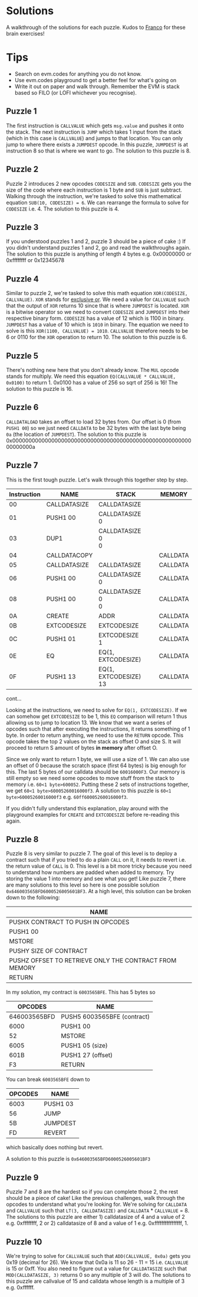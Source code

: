 # Solutions

A walkthrough of the solutions for each puzzle. Kudos to [Franco](https://twitter.com/fvictorio_nan) for these brain exercises!

# Tips

- Search on evm.codes for anything you do not know.
- Use evm.codes playground to get a better feel for what's going on
- Write it out on paper and walk through. Remember the EVM is stack based so FILO (or LOFI whichever you recognise).


## Puzzle 1

The first instruction is `CALLVALUE` which gets `msg.value` and pushes it onto the stack. The next instruction is `JUMP` which takes 1 input from the stack (which in this case is `CALLVALUE`) and jumps to that location. You can only jump to where there exists a `JUMPDEST` opcode. In this puzzle, `JUMPDEST` is at instruction 8 so that is where we want to go. The solution to this puzzle is 8.

## Puzzle 2

Puzzle 2 introduces 2 new opcodes `CODESIZE` and `SUB`. `CODESIZE` gets you the size of the code where each instruction is 1 byte and `SUB` is just subtract. Walking through the instruction, we're tasked to solve this mathematical equation `SUB(10, CODESIZE) = 6`. We can rearrange the formula to solve for `CODESIZE` i.e. 4. The solution to this puzzle is 4. 

## Puzzle 3

If you understood puzzles 1 and 2, puzzle 3 should be a piece of cake :) If you didn't understand puzzles 1 and 2, go and read the walkthroughs again. The solution to this puzzle is anything of length 4 bytes e.g. 0x00000000 or 0xffffffff or 0x12345678

## Puzzle 4

Similar to puzzle 2, we're tasked to solve this math equation `XOR(CODESIZE, CALLVALUE)`. `XOR` stands for [exclusive or](https://en.wikipedia.org/wiki/Exclusive_or). We need a value for `CALLVALUE` such that the output of `XOR` returns 10 since that is where `JUMPDEST` is located. `XOR` is a bitwise operator so we need to convert `CODESIZE` and `JUMPDEST` into their respective binary form. `CODESIZE` has a value of 12 which is 1100 in binary. `JUMPDEST` has a value of 10 which is `1010` in binary. The equation we need to solve is this `XOR(1100, CALLVALUE) = 1010`. `CALLVALUE` therefore needs to be 6 or 0110 for the `XOR` operation to return 10. The solution to this puzzle is 6.

## Puzzle 5

There's nothing new here that you don't already know. The `MUL` opcode stands for multiply. We need this equation `EQ(CALLVALUE * CALLVALUE, 0x0100)` to return 1. 0x0100 has a value of 256 so sqrt of 256 is 16! The solution to this puzzle is 16.

## Puzzle 6

`CALLDATALOAD` takes an offset to load 32 bytes from. Our offset is 0 (from `PUSH1 00`) so we just need `CALLDATA` to be 32 bytes with the last byte being `0a` (the location of `JUMPDEST`). The solution to this puzzle is 0x000000000000000000000000000000000000000000000000000000000000000a

## Puzzle 7

This is the first tough puzzle. Let's walk through this together step by step.

| Instruction | NAME             | STACK                          | MEMORY     |
|-------------|------------------|--------------------------------|------------|
| 00          | CALLDATASIZE     | CALLDATASIZE                   |            |
| 01          | PUSH1 00         | CALLDATASIZE <br /> 0          |            |
| 03          | DUP1             | CALLDATASIZE <br /> 0 <br /> 0 |            |
| 04          | CALLDATACOPY     |                                | CALLDATA   |
| 05          | CALLDATASIZE     | CALLDATASIZE                   | CALLDATA   |
| 06          | PUSH1 00         | CALLDATASIZE <br /> 0          | CALLDATA   |
| 08          | PUSH1 00         | CALLDATASIZE <br /> 0 <br /> 0 | CALLDATA   |
| 0A          | CREATE           | ADDR                           | CALLDATA   |
| 0B          | EXTCODESIZE      | EXTCODESIZE                    | CALLDATA   |
| 0C          | PUSH1 01         | EXTCODESIZE  <br /> 1          | CALLDATA   |
| 0E          | EQ               | EQ(1, EXTCODESIZE)             | CALLDATA   |
| 0F          | PUSH1 13         | EQ(1, EXTCODESIZE) <br /> 13   | CALLDATA   |
cont...

Looking at the instructions, we need to solve for `EQ(1, EXTCODESIZE)`. If we can somehow get `EXTCODESIZE` to be 1, this `EQ` comparison will return 1 thus allowing us to jump to location 13. We know that we want a series of opcodes such that after executing the instructions, it returns something of 1 byte. In order to return anything, we need to use the `RETURN` opcode. This opcode takes the top 2 values on the stack as offset O and size S. It will proceed to return S amount of bytes **in memory** after offset O.

Since we only want to return 1 byte, we will use a size of 1. We can also use an offset of 0 because the scratch space (first 64 bytes) is big enough for this. The last 5 bytes of our calldata should be `60016000F3`. Our memory is still empty so we need some opcodes to move stuff from the stack to memory i.e. `60<1 byte>600052`. Putting these 2 sets of instructions together, we get `60<1 byte>60005260016000f3`. A solution to this puzzle is `60<1 byte>60005260016000f3` e.g. `60ff60005260016000f3`.

If you didn't fully understand this explanation, play around with the playground examples for `CREATE` and `EXTCODESIZE` before re-reading this again.

## Puzzle 8

Puzzle 8 is very similar to puzzle 7. The goal of this level is to deploy a contract such that if you tried to do a plain `CALL` on it, it needs to revert i.e. the return value of `CALL` is 0. This level is a bit more tricky because you need to understand how numbers are padded when added to memory. Try storing the value 1 into memory and see what you get! Like puzzle 7, there are many solutions to this level so here is one possible solution `0x646003565BFD6000526005601BF3`. At a high level, this solution can be broken down to the following:

| NAME                                                      |
|-----------------------------------------------------------|
| PUSHX CONTRACT TO PUSH IN OPCODES                         |
| PUSH1 00                                                  |
| MSTORE                                                    |
| PUSHY SIZE OF CONTRACT                                    |
| PUSHZ OFFSET TO RETRIEVE ONLY THE CONTRACT FROM MEMORY    |
| RETURN                                                    |

In my solution, my contract is `6003565BFE`. This has 5 bytes so 

| OPCODES         | NAME                        |
|-----------------|-----------------------------|
| 646003565BFD    | PUSH5 6003565BFE (contract) |
| 6000            | PUSH1 00                    |
| 52              | MSTORE                      |
| 6005            | PUSH1 05 (size)             |
| 601B            | PUSH1 27 (offset)           |
| F3              | RETURN                      |

You can break `6003565BFE` down to

| OPCODES        | NAME     |
|----------------|----------|
| 6003           | PUSH1 03 |
| 56             | JUMP     |
| 5B             | JUMPDEST |
| FD             | REVERT   |

which basically does nothing but revert.

A solution to this puzzle is `0x646003565BFD6000526005601BF3`

## Puzzle 9

Puzzle 7 and 8 are the hardest so if you can complete those 2, the rest should be a piece of cake! Like the previous challenges, walk through the opcodes to understand what you're looking for. We're solving for `CALLDATA` and `CALLVALUE` such that `LT(3, CALLDATASIZE)` and `CALLDATA` * `CALLVALUE` = 8. The solutions to this puzzle are either 1) calldatasize of 4 and a value of 2 e.g. 0xffffffff, 2 or 2) calldatasize of 8 and a value of 1 e.g. 0xffffffffffffffff, 1.

## Puzzle 10

We're trying to solve for `CALLVALUE` such that `ADD(CALLVALUE, 0x0a)` gets you 0x19 (decimal for 26). We know that 0x0a is 11 so 26 - 11 = 15 i.e. `CALLVALUE` is 15 or 0xff. You also need to figure out a value for `CALLDATASIZE` such that `MOD(CALLDATASIZE, 3)` returns 0 so any multiple of 3 will do. The solutions to this puzzle are callvalue of 15 and calldata whose length is a multiple of 3 e.g. 0xffffff.
